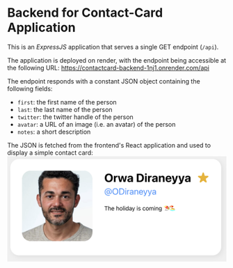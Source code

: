 # Backend for Contact-Card Application

This is an _ExpressJS_ application that serves a single GET endpoint (`/api`).

The application is deployed on render, with the endpoint being accessible at the following URL:
https://contactcard-backend-1nj1.onrender.com/api

The endpoint responds with a constant JSON object containing the following fields:
- `first`: the first name of the person
- `last`: the last name of the person
- `twitter`: the twitter handle of the person
- `avatar`: a URL of an image (i.e. an avatar) of the person
- `notes`: a short description

The JSON is fetched from the frontend's React application and used to display a simple contact card:
![](./docs/frontend.png)
